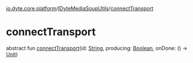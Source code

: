 [io.dyte.core.platform](../index.md)/[IDyteMediaSoupUtils](index.md)/[connectTransport](connect-transport.md)

# connectTransport


abstract fun [connectTransport](connect-transport.md)(id: [String](https://kotlinlang.org/api/latest/jvm/stdlib/kotlin/-string/index.html), producing: [Boolean](https://kotlinlang.org/api/latest/jvm/stdlib/kotlin/-boolean/index.html), onDone: () -&gt; [Unit](https://kotlinlang.org/api/latest/jvm/stdlib/kotlin/-unit/index.html))
